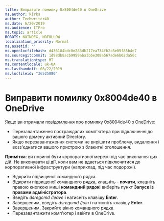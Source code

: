 ```yaml
---
title: Виправити помилку 0x8004de40 в OneDrive
ms.author: kirks
author: Techwriter40
ms.date: 6/20/2019
ms.audience: ITPro
ms.topic: article
ROBOTS: NOINDEX, NOFOLLOW
localization_priority: Normal
ms.assetid: ''
ms.openlocfilehash: d436184bdc0e283db217ea734fb2c8e05f85b4e7
ms.sourcegitcommit: 1d98db8acb9959aba3b5e308a567ade6b62da56c
ms.translationtype: MT
ms.contentlocale: uk-UA
ms.lasthandoff: 08/22/2019
ms.locfileid: "36525080"
---
```

# <a name="fix-0x8004de40-error-in-onedrive"></a>Виправити помилку 0x8004de40 в OneDrive

Якщо ви отримали повідомлення про помилку 0x8004de40 з OneDrive:

- Перезавантаження постраждалих комп'ютера при підключенні до вашого домену активний Directory.
- Якщо перезавантаження системи не вирішити проблему, видалення і возз'єднатися вашого пристрою з блакитні оголошення. 

**Примітка**: ви повинні бути корпоративної мережі під час виконання цих дій. Не виконувати ці дії, коли вам не вдається підключитися до корпоративної інфраструктури (наприклад, під час подорожі). 

- Відкрити підвищеної командного рядка. 
- Відкрити підвищеної командного рядка, клацніть - **почати**, клацніть правою кнопкою миші **командний рядок**і виберіть пункт **Запуск із правами адміністратора**.
- Введіть *dsregcmd /leave* і натисніть клавішу **Enter**.
- Завершеним, введіть *dsregcmd /join* і натисніть клавішу **Enter**.
- Завершеним, Закрийте вікно командного рядка.
- Перезавантажити комп'ютер і ввійти в OneDrive.